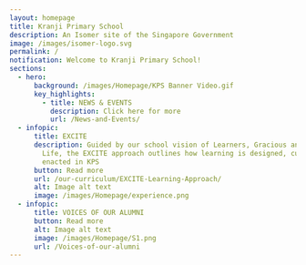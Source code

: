 ```yaml
---
layout: homepage
title: Kranji Primary School
description: An Isomer site of the Singapore Government
image: /images/isomer-logo.svg
permalink: /
notification: Welcome to Kranji Primary School!
sections:
  - hero:
      background: /images/Homepage/KPS Banner Video.gif
      key_highlights:
        - title: NEWS & EVENTS
          description: Click here for more
          url: /News-and-Events/
  - infopic:
      title: EXCITE
      description: Guided by our school vision of Learners, Gracious and Champions in
        Life, the EXCITE approach outlines how learning is designed, curated and
        enacted in KPS
      button: Read more
      url: /our-curriculum/EXCITE-Learning-Approach/
      alt: Image alt text
      image: /images/Homepage/experience.png
  - infopic:
      title: VOICES OF OUR ALUMNI
      button: Read more
      alt: Image alt text
      image: /images/Homepage/S1.png
      url: /Voices-of-our-alumni
---
```

